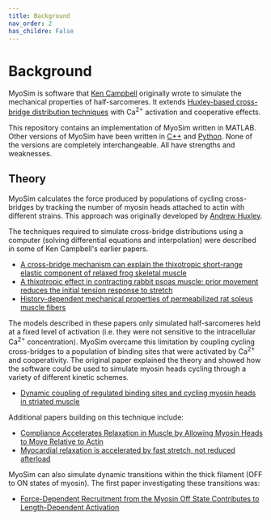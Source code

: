 ```yaml
---
title: Background
nav_order: 2
has_childre: False
---
```


# Background

MyoSim is software that [Ken Campbell](http://www.campbellmusclelab.org) originally wrote to simulate the mechanical properties of half-sarcomeres. It extends [Huxley-based cross-bridge distribution techniques](https://www.ncbi.nlm.nih.gov/pubmed/4449057) with Ca<sup>2+</sup> activation and cooperative effects.

This repository contains an implementation of MyoSim written in MATLAB. Other versions of MyoSim have been written in [C++](http://www.myosim.org) and [Python](https://github.com/Campbell-Muscle-Lab/Python_MyoSim). None of the versions are completely interchangeable. All have strengths and weaknesses.

## Theory

MyoSim calculates the force produced by populations of cycling cross-bridges by tracking the number of myosin heads attached to actin with different strains. This approach was originally developed by [Andrew Huxley](https://www.ncbi.nlm.nih.gov/pubmed/4449057).

The techniques required to simulate cross-bridge distributions using a computer (solving differential equations and interpolation) were described in some of Ken Campbell's earlier papers.

+ [A cross-bridge mechanism can explain the thixotropic short-range elastic component of relaxed frog skeletal muscle](https://www.ncbi.nlm.nih.gov/pmc/articles/PMC2231083/)
+ [A thixotropic effect in contracting rabbit psoas muscle: prior movement reduces the initial tension response to stretch](https://www.ncbi.nlm.nih.gov/pmc/articles/PMC2269955/)
+ [History-dependent mechanical properties of permeabilized rat soleus muscle fibers](https://www.ncbi.nlm.nih.gov/pmc/articles/PMC1301901/)

The models described in these papers only simulated half-sarcomeres held at a fixed level of activation (i.e. they were not sensitive to the intracellular Ca<sup>2+</sup> concentration). MyoSim overcame this limitation by coupling cycling cross-bridges to a population of binding sites that were activated by Ca<sup>2+</sup> and cooperativity. The original paper explained the theory and showed how the software could be used to simulate myosin heads cycling through a variety of different kinetic schemes.

+ [Dynamic coupling of regulated binding sites and cycling myosin heads in striated muscle](https://www.ncbi.nlm.nih.gov/pmc/articles/PMC3933939/)

Additional papers building on this technique include:

+ [Compliance Accelerates Relaxation in Muscle by Allowing Myosin Heads to Move Relative to Actin](https://www.ncbi.nlm.nih.gov/pmc/articles/PMC4744171/)
+ [Myocardial relaxation is accelerated by fast stretch, not reduced afterload](https://www.ncbi.nlm.nih.gov/pmc/articles/PMC5347980/)

MyoSim can also simulate dynamic transitions within the thick filament (OFF to ON states of myosin). The first paper investigating these transitions was:

+ [Force-Dependent Recruitment from the Myosin Off State Contributes to Length-Dependent Activation](https://www.ncbi.nlm.nih.gov/pubmed/30054031)

